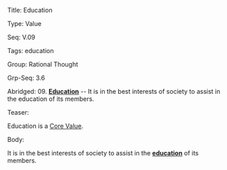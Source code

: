 Title:  Education

Type:   Value

Seq:    V.09

Tags:   education

Group:   Rational Thought

Grp-Seq: 3.6

Abridged: 09. **[Education](https://www.practopians.org/tags/education.html)** -- It is in the best interests of society to assist in the education of its members.

Teaser: 
 
Education is a [Core Value](../core/values.html).

Body:   
 
It is in the best interests of society to assist in the **[education][]** of its members.


[education]: ../tags/education.html
